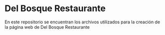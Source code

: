 # Del Bosque Restaurante

En este repositorio se encuentran los archivos utilizados para la creación de la página web de Del Bosque Restaurante

